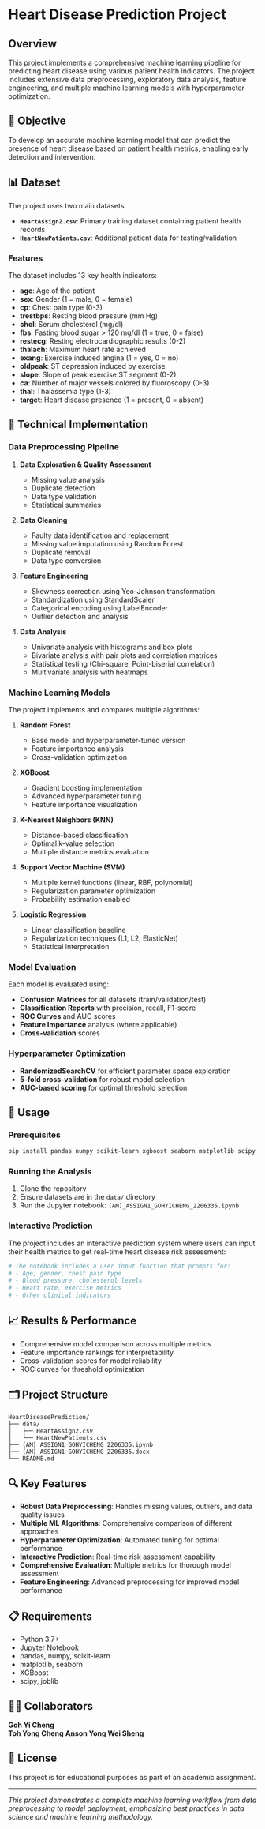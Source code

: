# Heart Disease Prediction Project

## Overview
This project implements a comprehensive machine learning pipeline for predicting heart disease using various patient health indicators. The project includes extensive data preprocessing, exploratory data analysis, feature engineering, and multiple machine learning models with hyperparameter optimization.

## 🎯 Objective
To develop an accurate machine learning model that can predict the presence of heart disease based on patient health metrics, enabling early detection and intervention.

## 📊 Dataset
The project uses two main datasets:
- **`HeartAssign2.csv`**: Primary training dataset containing patient health records
- **`HeartNewPatients.csv`**: Additional patient data for testing/validation

### Features
The dataset includes 13 key health indicators:
- **age**: Age of the patient
- **sex**: Gender (1 = male, 0 = female)
- **cp**: Chest pain type (0-3)
- **trestbps**: Resting blood pressure (mm Hg)
- **chol**: Serum cholesterol (mg/dl)
- **fbs**: Fasting blood sugar > 120 mg/dl (1 = true, 0 = false)
- **restecg**: Resting electrocardiographic results (0-2)
- **thalach**: Maximum heart rate achieved
- **exang**: Exercise induced angina (1 = yes, 0 = no)
- **oldpeak**: ST depression induced by exercise
- **slope**: Slope of peak exercise ST segment (0-2)
- **ca**: Number of major vessels colored by fluoroscopy (0-3)
- **thal**: Thalassemia type (1-3)
- **target**: Heart disease presence (1 = present, 0 = absent)

## 🔧 Technical Implementation

### Data Preprocessing Pipeline
1. **Data Exploration & Quality Assessment**
   - Missing value analysis
   - Duplicate detection
   - Data type validation
   - Statistical summaries

2. **Data Cleaning**
   - Faulty data identification and replacement
   - Missing value imputation using Random Forest
   - Duplicate removal
   - Data type conversion

3. **Feature Engineering**
   - Skewness correction using Yeo-Johnson transformation
   - Standardization using StandardScaler
   - Categorical encoding using LabelEncoder
   - Outlier detection and analysis

4. **Data Analysis**
   - Univariate analysis with histograms and box plots
   - Bivariate analysis with pair plots and correlation matrices
   - Statistical testing (Chi-square, Point-biserial correlation)
   - Multivariate analysis with heatmaps

### Machine Learning Models
The project implements and compares multiple algorithms:

1. **Random Forest**
   - Base model and hyperparameter-tuned version
   - Feature importance analysis
   - Cross-validation optimization

2. **XGBoost**
   - Gradient boosting implementation
   - Advanced hyperparameter tuning
   - Feature importance visualization

3. **K-Nearest Neighbors (KNN)**
   - Distance-based classification
   - Optimal k-value selection
   - Multiple distance metrics evaluation

4. **Support Vector Machine (SVM)**
   - Multiple kernel functions (linear, RBF, polynomial)
   - Regularization parameter optimization
   - Probability estimation enabled

5. **Logistic Regression**
   - Linear classification baseline
   - Regularization techniques (L1, L2, ElasticNet)
   - Statistical interpretation

### Model Evaluation
Each model is evaluated using:
- **Confusion Matrices** for all datasets (train/validation/test)
- **Classification Reports** with precision, recall, F1-score
- **ROC Curves** and AUC scores
- **Feature Importance** analysis (where applicable)
- **Cross-validation** scores

### Hyperparameter Optimization
- **RandomizedSearchCV** for efficient parameter space exploration
- **5-fold cross-validation** for robust model selection
- **AUC-based scoring** for optimal threshold selection

## 🚀 Usage

### Prerequisites
```bash
pip install pandas numpy scikit-learn xgboost seaborn matplotlib scipy joblib
```

### Running the Analysis
1. Clone the repository
2. Ensure datasets are in the `data/` directory
3. Run the Jupyter notebook: `(AM)_ASSIGN1_GOHYICHENG_2206335.ipynb`

### Interactive Prediction
The project includes an interactive prediction system where users can input their health metrics to get real-time heart disease risk assessment:

```python
# The notebook includes a user input function that prompts for:
# - Age, gender, chest pain type
# - Blood pressure, cholesterol levels
# - Heart rate, exercise metrics
# - Other clinical indicators
```

## 📈 Results & Performance
- Comprehensive model comparison across multiple metrics
- Feature importance rankings for interpretability
- Cross-validation scores for model reliability
- ROC curves for threshold optimization

## 🗂️ Project Structure
```
HeartDiseasePrediction/
├── data/
│   ├── HeartAssign2.csv
│   └── HeartNewPatients.csv
├── (AM)_ASSIGN1_GOHYICHENG_2206335.ipynb
├── (AM)_ASSIGN1_GOHYICHENG_2206335.docx
└── README.md
```

## 🔍 Key Features
- **Robust Data Preprocessing**: Handles missing values, outliers, and data quality issues
- **Multiple ML Algorithms**: Comprehensive comparison of different approaches
- **Hyperparameter Optimization**: Automated tuning for optimal performance
- **Interactive Prediction**: Real-time risk assessment capability
- **Comprehensive Evaluation**: Multiple metrics for thorough model assessment
- **Feature Engineering**: Advanced preprocessing for improved model performance

## 📋 Requirements
- Python 3.7+
- Jupyter Notebook
- pandas, numpy, scikit-learn
- matplotlib, seaborn
- XGBoost
- scipy, joblib

## 👨‍💻 Collaborators
**Goh Yi Cheng**  
**Toh Yong Cheng**
**Anson Yong Wei Sheng**

## 📄 License
This project is for educational purposes as part of an academic assignment.

---

*This project demonstrates a complete machine learning workflow from data preprocessing to model deployment, emphasizing best practices in data science and machine learning methodology.*
